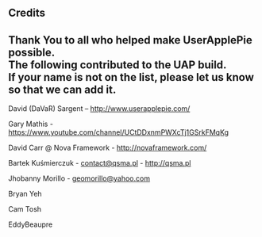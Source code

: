 Credits
--
Thank You to all who helped make UserApplePie possible.  
The following contributed to the UAP build.  
If your name is not on the list, please let us know so that we can add it.  
--
David (DaVaR) Sargent – http://www.userapplepie.com/

Gary Mathis - https://www.youtube.com/channel/UCtDDxnmPWXcTj1GSrkFMqKg

David Carr @ Nova Framework - http://novaframework.com/

Bartek Kuśmierczuk - contact@qsma.pl - http://qsma.pl

Jhobanny Morillo - geomorillo@yahoo.com

Bryan Yeh

Cam Tosh

EddyBeaupre 
